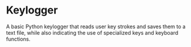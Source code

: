 # Keylogger
A basic Python keylogger that reads user key strokes and saves them to a text file, while also indicating the use of specialized keys and keyboard functions.
